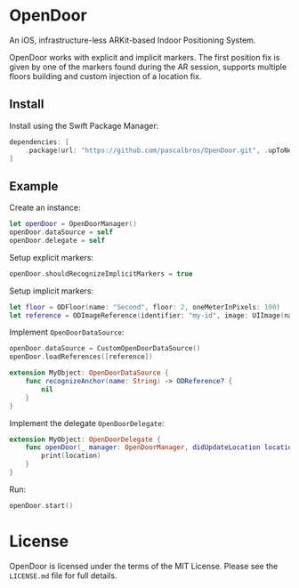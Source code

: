 # OpenDoor

An iOS, infrastructure-less ARKit-based Indoor Positioning System.

OpenDoor works with explicit and implicit markers.
The first position fix is given by one of the markers found during the AR session, supports multiple floors building and custom injection of a location fix.

## Install

Install using the Swift Package Manager:

```swift
dependencies: [
    .package(url: "https://github.com/pascalbros/OpenDoor.git", .upToNextMajor(from: "0.4.0"))
]

```

## Example

Create an instance:

```swift
let openDoor = OpenDoorManager()
openDoor.dataSource = self
openDoor.delegate = self
```

Setup explicit markers:
```swift
openDoor.shouldRecognizeImplicitMarkers = true
```

Setup implicit markers:

```swift
let floor = ODFloor(name: "Second", floor: 2, oneMeterInPixels: 100)
let reference = ODImageReference(identifier: "my-id", image: UIImage(named: " my-asset")!, imagePath: nil, position: CGPoint(x: 100, y: 100), floor: floor, physicalWidth: 0.1)
```

Implement `OpenDoorDataSource`:

```swift
openDoor.dataSource = CustomOpenDoorDataSource()
openDoor.loadReferences([reference])
```

```swift
extension MyObject: OpenDoorDataSource {
    func recognizeAnchor(name: String) -> ODReference? {
        nil
    }
}
```

Implement the delegate `OpenDoorDelegate`:

```swift
extension MyObject: OpenDoorDelegate {
    func openDoor(_ manager: OpenDoorManager, didUpdateLocation location: ODLocation) {
        print(location)
    }
}
```

Run:

```swift
openDoor.start()
```

# License

OpenDoor is licensed under the terms of the MIT License. Please see the `LICENSE.md` file for full details.
